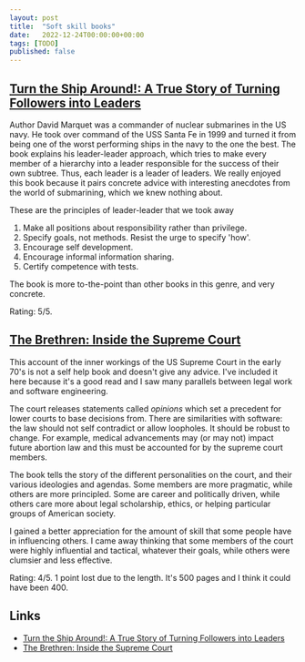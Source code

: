 ```yaml
---
layout: post
title:  "Soft skill books"
date:   2022-12-24T00:00:00+00:00
tags: [TODO]
published: false
---
```



## [Turn the Ship Around!: A True Story of Turning Followers into Leaders](https://www.goodreads.com/book/show/16158601-turn-the-ship-around)

Author David Marquet was a commander of nuclear submarines in the US navy. He took over command of the USS Santa Fe in 1999 and turned it from being one of the worst performing ships in the navy to the one the best. The book explains his leader-leader approach, which tries to make every member of a hierarchy into a leader responsible for the success of their own subtree. Thus, each leader is a leader of leaders. We really enjoyed this book because it pairs concrete advice with interesting anecdotes from the world of submarining, which we knew nothing about.

These are the principles of leader-leader that we took away

1. Make all positions about responsibility rather than privilege.
2. Specify goals, not methods. Resist the urge to specify 'how'.
3. Encourage self development.
4. Encourage informal information sharing.
5. Certify competence with tests.

The book is more to-the-point than other books in this genre, and very concrete.

Rating: 5/5.

## [The Brethren: Inside the Supreme Court](https://www.goodreads.com/book/show/27516.The_Brethren)

This account of the inner workings of the US Supreme Court in the early 70's is not a self help book and doesn't give any advice. I've included it here because it's a good read and I saw many parallels between legal work and software engineering.

The court releases statements called _opinions_ which set a precedent for lower courts to base decisions from. There are similarities with software: the law should not self contradict or allow loopholes. It should be robust to change. For example, medical advancements may (or may not) impact future abortion law and this must be accounted for by the supreme court members.

The book tells the story of the different personalities on the court, and their various ideologies and agendas. Some members are more pragmatic, while others are more principled. Some are career and politically driven, while others care more about legal scholarship, ethics, or helping particular groups of American society.

I gained a better appreciation for the amount of skill that some people have in influencing others. I came away thinking that some members of the court were highly influential and tactical, whatever their goals, while others were clumsier and less effective.

Rating: 4/5. 1 point lost due to the length. It's 500 pages and I think it could have been 400.

## Links

- [Turn the Ship Around!: A True Story of Turning Followers into Leaders](https://www.goodreads.com/book/show/16158601-turn-the-ship-around)
- [The Brethren: Inside the Supreme Court](https://www.goodreads.com/book/show/27516.The_Brethren)
